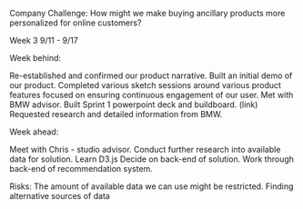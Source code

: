 Company Challenge: How might we make buying ancillary products more personalized for online customers?

Week 3
9/11 - 9/17

Week behind:

Re-established and confirmed our product narrative.
Built an initial demo of our product.
Completed various sketch sessions around various product features focused on ensuring continuous engagement of our user.
Met with BMW advisor.
Built Sprint 1 powerpoint deck and buildboard. (link)
Requested research and detailed information from BMW.

Week ahead:

Meet with Chris - studio advisor.
Conduct further research into available data for solution.
Learn D3.js
Decide on back-end of solution.
Work through back-end of recommendation system.

Risks:
The amount of available data we can use might be restricted.
Finding alternative sources of data

